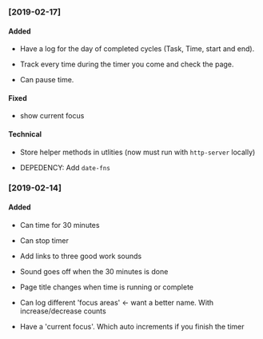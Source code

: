 ### [2019-02-17]

#### Added

- Have a log for the day of completed cycles (Task, Time, start and end).

- Track every time during the timer you come and check the page.

- Can pause time.

#### Fixed

- show current focus

#### Technical

- Store helper methods in utlities (now must run with `http-server` locally)

- DEPEDENCY: Add `date-fns`

### [2019-02-14]

#### Added

- Can time for 30 minutes

- Can stop timer

- Add links to three good work sounds

- Sound goes off when the 30 minutes is done

- Page title changes when time is running or complete

- Can log different 'focus areas' <- want a better name. With increase/decrease counts

- Have a 'current focus'. Which auto increments if you finish the timer

